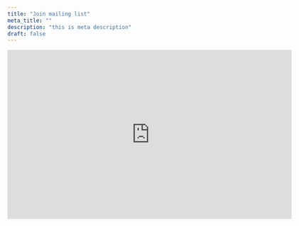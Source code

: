 ```yaml
---
title: "Join mailing list"
meta_title: ""
description: "this is meta description"
draft: false
---
```


<iframe src="https://docs.google.com/forms/d/e/1FAIpQLSeBPAnJLnb932B0B0_SZZJAEuwi9bor02tCUQ7Xcfset9W1Hg/viewform?embedded=true" width="640" height="382" frameborder="0" marginheight="0" marginwidth="0">Loading…</iframe>
